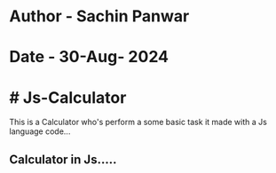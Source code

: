 # Author - Sachin Panwar
# Date - 30-Aug- 2024
# # Js-Calculator
This is a Calculator who's perform a some basic task it made with a Js language code...
<h2>Calculator in Js.....</h2>
